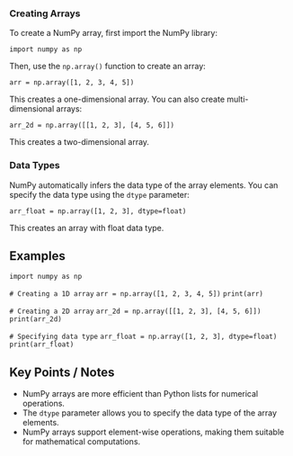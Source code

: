 ### Creating Arrays

To create a NumPy array, first import the NumPy library:

`import numpy as np`

Then, use the `np.array()` function to create an array:

`arr = np.array([1, 2, 3, 4, 5])`

This creates a one-dimensional array. You can also create multi-dimensional arrays:

`arr_2d = np.array([[1, 2, 3], [4, 5, 6]])`

This creates a two-dimensional array.

### Data Types

NumPy automatically infers the data type of the array elements. You can specify the data type using the `dtype` parameter:

`arr_float = np.array([1, 2, 3], dtype=float)`

This creates an array with float data type.

## Examples

`import numpy as np`

`# Creating a 1D array`
`arr = np.array([1, 2, 3, 4, 5])`
`print(arr)`

`# Creating a 2D array`
`arr_2d = np.array([[1, 2, 3], [4, 5, 6]])`
`print(arr_2d)`

`# Specifying data type`
`arr_float = np.array([1, 2, 3], dtype=float)`
`print(arr_float)`

## Key Points / Notes

- NumPy arrays are more efficient than Python lists for numerical operations.
- The `dtype` parameter allows you to specify the data type of the array elements.
- NumPy arrays support element-wise operations, making them suitable for mathematical computations.
